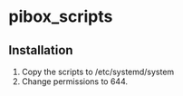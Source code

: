 # pibox_scripts

## Installation
1. Copy the scripts to /etc/systemd/system
2. Change permissions to 644.
